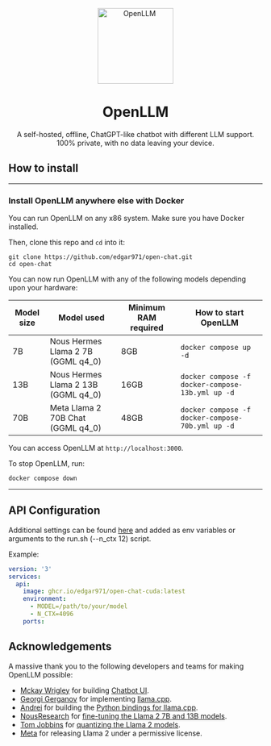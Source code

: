 <p align="center">
  <a href="https://apps.umbrel.com/app/llama-gpt">
    <img width="150" height="150" src="https://i.imgur.com/LI59cui.png" alt="OpenLLM" width="200" />
  </a>
</p>
<p align="center">
  <h1 align="center">OpenLLM</h1>
  <p align="center">
    A self-hosted, offline, ChatGPT-like chatbot with different LLM support. 100% private, with no data leaving your device.
  </p>
</p>

## How to install

---

### Install OpenLLM anywhere else with Docker

You can run OpenLLM on any x86 system. Make sure you have Docker installed.

Then, clone this repo and `cd` into it:

```
git clone https://github.com/edgar971/open-chat.git
cd open-chat
```

You can now run OpenLLM with any of the following models depending upon your hardware:

| Model size | Model used                          | Minimum RAM required | How to start OpenLLM                            |
| ---------- | ----------------------------------- | -------------------- | ------------------------------------------------ |
| 7B         | Nous Hermes Llama 2 7B (GGML q4_0)  | 8GB                  | `docker compose up -d`                           |
| 13B        | Nous Hermes Llama 2 13B (GGML q4_0) | 16GB                 | `docker compose -f docker-compose-13b.yml up -d` |
| 70B        | Meta Llama 2 70B Chat (GGML q4_0)   | 48GB                 | `docker compose -f docker-compose-70b.yml up -d` |

You can access OpenLLM at `http://localhost:3000`.

To stop OpenLLM, run:

```
docker compose down
```

---

## API Configuration

Additional settings can be found [here](https://github.com/abetlen/llama-cpp-python/blob/main/llama_cpp/server/app.py#L23) and added as env variables or arguments to the run.sh (--n_ctx 12) script. 

Example:

```yml
version: '3'
services:
  api:
    image: ghcr.io/edgar971/open-chat-cuda:latest
    environment:
      - MODEL=/path/to/your/model
      - N_CTX=4096
    ports:
```

## Acknowledgements

A massive thank you to the following developers and teams for making OpenLLM possible:

- [Mckay Wrigley](https://github.com/mckaywrigley) for building [Chatbot UI](https://github.com/mckaywrigley).
- [Georgi Gerganov](https://github.com/ggerganov) for implementing [llama.cpp](https://github.com/ggerganov/llama.cpp).
- [Andrei](https://github.com/abetlen) for building the [Python bindings for llama.cpp](https://github.com/abetlen/llama-cpp-python).
- [NousResearch](https://nousresearch.com) for [fine-tuning the Llama 2 7B and 13B models](https://huggingface.co/NousResearch).
- [Tom Jobbins](https://huggingface.co/TheBloke) for [quantizing the Llama 2 models](https://huggingface.co/TheBloke/Nous-Hermes-Llama-2-7B-GGML).
- [Meta](https://ai.meta.com/llama) for releasing Llama 2 under a permissive license.


